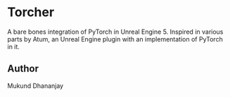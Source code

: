 # Torcher
A bare bones integration of PyTorch in Unreal Engine 5. Inspired in various parts by Atum, an Unreal Engine plugin with an implementation of PyTorch in it.

## Author
Mukund Dhananjay 
